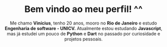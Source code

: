 <h1 align="center">Bem vindo ao meu perfil! ^^</h1>
<p align="center">Me chamo <b>Vinícius</b>, tenho 20 anos, mooro no <b>Rio de Janeiro</b> e estudo <b>Engenharia de software - UNICV.</b> Atualmente estou estudando <b>Javascript</b>, mas já estudei um pouco de <b>Python</b> e <b>Dart</b> no passado por curiosidade e projetos pessoais.</p>
